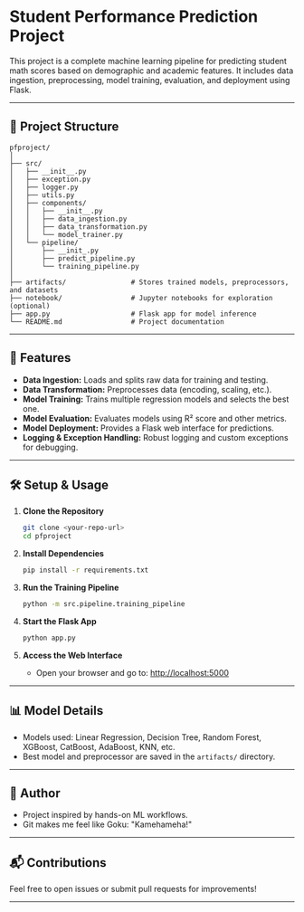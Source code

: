 # Student Performance Prediction Project

This project is a complete machine learning pipeline for predicting student math scores based on demographic and academic features. It includes data ingestion, preprocessing, model training, evaluation, and deployment using Flask.

---

## 📁 Project Structure

```
pfproject/
│
├── src/
│   ├── __init__.py
│   ├── exception.py
│   ├── logger.py
│   ├── utils.py
│   ├── components/
│   │   ├── __init__.py
│   │   ├── data_ingestion.py
│   │   ├── data_transformation.py
│   │   └── model_trainer.py
│   └── pipeline/
│       ├── __init_.py
│       ├── predict_pipeline.py
│       └── training_pipeline.py
│
├── artifacts/                # Stores trained models, preprocessors, and datasets
├── notebook/                 # Jupyter notebooks for exploration (optional)
├── app.py                    # Flask app for model inference
└── README.md                 # Project documentation
```

---

## 🚀 Features

- **Data Ingestion:** Loads and splits raw data for training and testing.
- **Data Transformation:** Preprocesses data (encoding, scaling, etc.).
- **Model Training:** Trains multiple regression models and selects the best one.
- **Model Evaluation:** Evaluates models using R² score and other metrics.
- **Model Deployment:** Provides a Flask web interface for predictions.
- **Logging & Exception Handling:** Robust logging and custom exceptions for debugging.

---

## 🛠️ Setup & Usage

1. **Clone the Repository**
   ```bash
   git clone <your-repo-url>
   cd pfproject
   ```

2. **Install Dependencies**
   ```bash
   pip install -r requirements.txt
   ```

3. **Run the Training Pipeline**
   ```bash
   python -m src.pipeline.training_pipeline
   ```

4. **Start the Flask App**
   ```bash
   python app.py
   ```

5. **Access the Web Interface**
   - Open your browser and go to: [http://localhost:5000](http://localhost:5000)

---

## 📊 Model Details

- Models used: Linear Regression, Decision Tree, Random Forest, XGBoost, CatBoost, AdaBoost, KNN, etc.
- Best model and preprocessor are saved in the `artifacts/` directory.

---

## 📝 Author

- Project inspired by hands-on ML workflows.
- Git makes me feel like Goku: "Kamehameha!"

---

## 📬 Contributions

Feel free to open issues or submit pull requests for improvements!

---